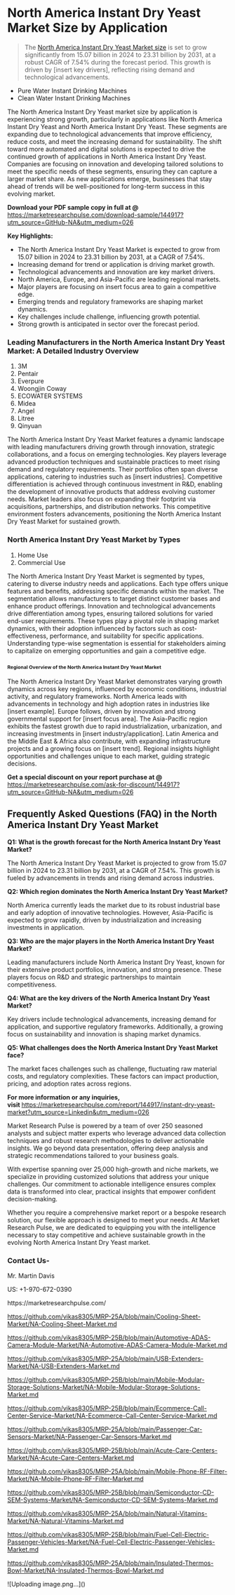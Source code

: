 <h1>North America Instant Dry Yeast Market&nbsp;Size by Application</h1><blockquote><p>The <a href="https://marketresearchpulse.com/download-sample/144917?utm_source=GitHub-NA&amp;utm_medium=026">North America Instant Dry Yeast Market size</a> is set to grow significantly from 15.07 billion in 2024 to 23.31 billion by 2031, at a robust CAGR of 7.54% during the forecast period. This growth is driven by [insert key drivers], reflecting rising demand and technological advancements.</p></blockquote><ul><li>Pure Water Instant Drinking Machines<li> Clean Water Instant Drinking Machines</li></ul><p>The North America Instant Dry Yeast market size by application is experiencing strong growth, particularly in applications like North America Instant Dry Yeast and North America Instant Dry Yeast. These segments are expanding due to technological advancements that improve efficiency, reduce costs, and meet the increasing demand for sustainability. The shift toward more automated and digital solutions is expected to drive the continued growth of applications in North America Instant Dry Yeast. Companies are focusing on innovation and developing tailored solutions to meet the specific needs of these segments, ensuring they can capture a larger market share. As new applications emerge, businesses that stay ahead of trends will be well-positioned for long-term success in this evolving market.</p><p><strong>Download your PDF sample copy in full at @ </strong><a href="https://marketresearchpulse.com/download-sample/144917?utm_source=GitHub-NA&amp;utm_medium=026">https://marketresearchpulse.com/download-sample/144917?utm_source=GitHub-NA&amp;utm_medium=026</a></p><p><strong>Key Highlights: </strong></p><ul><li>The North America Instant Dry Yeast Market is expected to grow from 15.07 billion in 2024 to 23.31 billion by 2031, at a CAGR of 7.54%.</li><li>Increasing demand for trend or application is driving market growth.</li><li>Technological advancements and innovation are key market drivers.</li><li>North America, Europe, and Asia-Pacific are leading regional markets.</li><li>Major players are focusing on insert focus area to gain a competitive edge.</li><li>Emerging trends and regulatory frameworks are shaping market dynamics.</li><li>Key challenges include challenge, influencing growth potential.</li><li>Strong growth is anticipated in sector over the forecast period.</li></ul><h3>Leading Manufacturers in the North America Instant Dry Yeast Market: A Detailed Industry Overview</h3><ol><li>3M</li><li>Pentair</li><li>Everpure</li><li>Woongjin Coway</li><li>ECOWATER SYSTEMS</li><li>Midea</li><li>Angel</li><li>Litree</li><li>Qinyuan</li></ol><div class="flex max-w-full flex-col flex-grow"><div class="min-h-8 text-message flex w-full flex-col items-end gap-2 whitespace-normal break-words [.text-message+&amp;]:mt-5" dir="auto" data-message-author-role="assistant" data-message-id="fd8432e4-4910-450d-b182-61b7bfb0a01f" data-message-model-slug="gpt-4o"><div class="flex w-full flex-col gap-1 empty:hidden first:pt-[3px]"><div class="markdown prose w-full break-words dark:prose-invert light"><p>The North America Instant Dry Yeast Market features a dynamic landscape with leading manufacturers driving growth through innovation, strategic collaborations, and a focus on emerging technologies. Key players leverage advanced production techniques and sustainable practices to meet rising demand and regulatory requirements. Their portfolios often span diverse applications, catering to industries such as [insert industries]. Competitive differentiation is achieved through continuous investment in R&amp;D, enabling the development of innovative products that address evolving customer needs. Market leaders also focus on expanding their footprint via acquisitions, partnerships, and distribution networks. This competitive environment fosters advancements, positioning the North America Instant Dry Yeast Market for sustained growth.</p></div></div></div></div><h3>North America Instant Dry Yeast Market by Types</h3><ol><li>Home Use<li> Commercial Use</li></ol><div class="flex max-w-full flex-col flex-grow"><div class="min-h-8 text-message flex w-full flex-col items-end gap-2 whitespace-normal break-words [.text-message+&amp;]:mt-5" dir="auto" data-message-author-role="assistant" data-message-id="084470be-0bb7-4664-bddf-5156b4f41249" data-message-model-slug="gpt-4o-mini"><div class="flex w-full flex-col gap-1 empty:hidden first:pt-[3px]"><div class="markdown prose w-full break-words dark:prose-invert light"><p>The North America Instant Dry Yeast Market is segmented by types, catering to diverse industry needs and applications. Each type offers unique features and benefits, addressing specific demands within the market. The segmentation allows manufacturers to target distinct customer bases and enhance product offerings. Innovation and technological advancements drive differentiation among types, ensuring tailored solutions for varied end-user requirements. These types play a pivotal role in shaping market dynamics, with their adoption influenced by factors such as cost-effectiveness, performance, and suitability for specific applications. Understanding type-wise segmentation is essential for stakeholders aiming to capitalize on emerging opportunities and gain a competitive edge.</p></div></div></div></div><h3><span style="font-size: 11px;">Regional Overview of the North America Instant Dry Yeast Market</span></h3><div class="flex max-w-full flex-col flex-grow"><div class="min-h-8 text-message flex w-full flex-col items-end gap-2 whitespace-normal break-words [.text-message+&amp;]:mt-5" dir="auto" data-message-author-role="assistant" data-message-id="e9038762-ce64-4e30-91c9-9bd413514231" data-message-model-slug="gpt-4o-mini"><div class="flex w-full flex-col gap-1 empty:hidden first:pt-[3px]"><div class="markdown prose w-full break-words dark:prose-invert light"><p>The North America Instant Dry Yeast Market demonstrates varying growth dynamics across key regions, influenced by economic conditions, industrial activity, and regulatory frameworks. North America leads with advancements in technology and high adoption rates in industries like [insert example]. Europe follows, driven by innovation and strong governmental support for [insert focus area]. The Asia-Pacific region exhibits the fastest growth due to rapid industrialization, urbanization, and increasing investments in [insert industry/application]. Latin America and the Middle East &amp; Africa also contribute, with expanding infrastructure projects and a growing focus on [insert trend]. Regional insights highlight opportunities and challenges unique to each market, guiding strategic decisions.</p></div></div></div></div><p><strong>Get a special discount on your report purchase at @ </strong><a href="https://marketresearchpulse.com/ask-for-discount/144917?utm_source=GitHub-NA&amp;utm_medium=026">https://marketresearchpulse.com/ask-for-discount/144917?utm_source=GitHub-NA&amp;utm_medium=026</a></p><h2>Frequently Asked Questions (FAQ) in the North America Instant Dry Yeast Market</h2><p><strong>Q1: What is the growth forecast for the North America Instant Dry Yeast Market?</strong></p><p>The North America Instant Dry Yeast Market is projected to grow from 15.07 billion in 2024 to 23.31 billion by 2031, at a CAGR of 7.54%. This growth is fueled by advancements in trends and rising demand across industries.</p><p><strong>Q2: Which region dominates the North America Instant Dry Yeast Market?</strong></p><p>North America currently leads the market due to its robust industrial base and early adoption of innovative technologies. However, Asia-Pacific is expected to grow rapidly, driven by industrialization and increasing investments in application.</p><p><strong>Q3: Who are the major players in the North America Instant Dry Yeast Market?</strong></p><p>Leading manufacturers include North America Instant Dry Yeast, known for their extensive product portfolios, innovation, and strong presence. These players focus on R&amp;D and strategic partnerships to maintain competitiveness.</p><p><strong>Q4: What are the key drivers of the North America Instant Dry Yeast Market?</strong></p><p>Key drivers include technological advancements, increasing demand for application, and supportive regulatory frameworks. Additionally, a growing focus on sustainability and innovation is shaping market dynamics.</p><p><strong>Q5: What challenges does the North America Instant Dry Yeast Market face?</strong></p><p>The market faces challenges such as challenge, fluctuating raw material costs, and regulatory complexities. These factors can impact production, pricing, and adoption rates across regions.</p><p><strong>For more information or any inquiries, visit&nbsp;</strong><a href="https://marketresearchpulse.com/report/144917/instant-dry-yeast-market?utm_source=Linkedin&utm_medium=026">https://marketresearchpulse.com/report/144917/instant-dry-yeast-market?utm_source=Linkedin&utm_medium=026</a></p><p>Market Research Pulse is powered by a team of over 250 seasoned analysts and subject matter experts who leverage advanced data collection techniques and robust research methodologies to deliver actionable insights. We go beyond data presentation, offering deep analysis and strategic recommendations tailored to your business goals.</p><p>With expertise spanning over 25,000 high-growth and niche markets, we specialize in providing customized solutions that address your unique challenges. Our commitment to actionable intelligence ensures complex data is transformed into clear, practical insights that empower confident decision-making.</p><p>Whether you require a comprehensive market report or a bespoke research solution, our flexible approach is designed to meet your needs. At Market Research Pulse, we are dedicated to equipping you with the intelligence necessary to stay competitive and achieve sustainable growth in the evolving North America Instant Dry Yeast market.</p><h3><strong>Contact Us-</strong></h3><p>Mr. Martin Davis</p><p>US: +1-970-672-0390</p><p>https://marketresearchpulse.com/</p><p><a href="https://github.com/vikas8305/MRP-25A/blob/main/Cooling-Sheet-Market/NA-Cooling-Sheet-Market.md">https://github.com/vikas8305/MRP-25A/blob/main/Cooling-Sheet-Market/NA-Cooling-Sheet-Market.md</a></p><p><a href="https://github.com/vikas8305/MRP-25B/blob/main/Automotive-ADAS-Camera-Module-Market/NA-Automotive-ADAS-Camera-Module-Market.md">https://github.com/vikas8305/MRP-25B/blob/main/Automotive-ADAS-Camera-Module-Market/NA-Automotive-ADAS-Camera-Module-Market.md</a></p><p><a href="https://github.com/vikas8305/MRP-25A/blob/main/USB-Extenders-Market/NA-USB-Extenders-Market.md">https://github.com/vikas8305/MRP-25A/blob/main/USB-Extenders-Market/NA-USB-Extenders-Market.md</a></p><p><a href="https://github.com/vikas8305/MRP-25B/blob/main/Mobile-Modular-Storage-Solutions-Market/NA-Mobile-Modular-Storage-Solutions-Market.md">https://github.com/vikas8305/MRP-25B/blob/main/Mobile-Modular-Storage-Solutions-Market/NA-Mobile-Modular-Storage-Solutions-Market.md</a></p><p><a href="https://github.com/vikas8305/MRP-25B/blob/main/Ecommerce-Call-Center-Service-Market/NA-Ecommerce-Call-Center-Service-Market.md">https://github.com/vikas8305/MRP-25B/blob/main/Ecommerce-Call-Center-Service-Market/NA-Ecommerce-Call-Center-Service-Market.md</a></p><p><a href="https://github.com/vikas8305/MRP-25A/blob/main/Passenger-Car-Sensors-Market/NA-Passenger-Car-Sensors-Market.md">https://github.com/vikas8305/MRP-25A/blob/main/Passenger-Car-Sensors-Market/NA-Passenger-Car-Sensors-Market.md</a></p><p><a href="https://github.com/vikas8305/MRP-25B/blob/main/Acute-Care-Centers-Market/NA-Acute-Care-Centers-Market.md">https://github.com/vikas8305/MRP-25B/blob/main/Acute-Care-Centers-Market/NA-Acute-Care-Centers-Market.md</a></p><p><a href="https://github.com/vikas8305/MRP-25A/blob/main/Mobile-Phone-RF-Filter-Market/NA-Mobile-Phone-RF-Filter-Market.md">https://github.com/vikas8305/MRP-25A/blob/main/Mobile-Phone-RF-Filter-Market/NA-Mobile-Phone-RF-Filter-Market.md</a></p><p><a href="https://github.com/vikas8305/MRP-25B/blob/main/Semiconductor-CD-SEM-Systems-Market/NA-Semiconductor-CD-SEM-Systems-Market.md">https://github.com/vikas8305/MRP-25B/blob/main/Semiconductor-CD-SEM-Systems-Market/NA-Semiconductor-CD-SEM-Systems-Market.md</a></p><p><a href="https://github.com/vikas8305/MRP-25A/blob/main/Natural-Vitamins-Market/NA-Natural-Vitamins-Market.md">https://github.com/vikas8305/MRP-25A/blob/main/Natural-Vitamins-Market/NA-Natural-Vitamins-Market.md</a></p><p><a href="https://github.com/vikas8305/MRP-25B/blob/main/Fuel-Cell-Electric-Passenger-Vehicles-Market/NA-Fuel-Cell-Electric-Passenger-Vehicles-Market.md">https://github.com/vikas8305/MRP-25B/blob/main/Fuel-Cell-Electric-Passenger-Vehicles-Market/NA-Fuel-Cell-Electric-Passenger-Vehicles-Market.md</a></p><p><a href="https://github.com/vikas8305/MRP-25A/blob/main/Insulated-Thermos-Bowl-Market/NA-Insulated-Thermos-Bowl-Market.md">https://github.com/vikas8305/MRP-25A/blob/main/Insulated-Thermos-Bowl-Market/NA-Insulated-Thermos-Bowl-Market.md</a></p>
![Uploading image.png…]()
